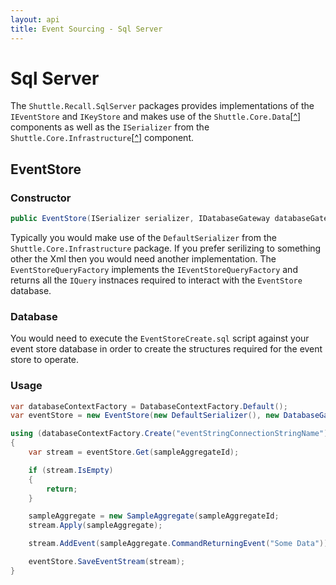 ```yaml
---
layout: api
title: Event Sourcing - Sql Server
---
```


# Sql Server

The `Shuttle.Recall.SqlServer` packages provides implementations of the `IEventStore` and `IKeyStore` and makes use of the `Shuttle.Core.Data`[<a href="http://shuttle.github.io/shuttle-core/overview-data/" target="_blank">^</a>] components as well as the `ISerializer` from the `Shuttle.Core.Infrastructure`[<a href="http://shuttle.github.io/shuttle-core/overview-serializer/" target="_blank">^</a>] component.

## EventStore

### Constructor

~~~ c#
public EventStore(ISerializer serializer, IDatabaseGateway databaseGateway, IEventStoreQueryFactory queryFactory)
~~~

Typically you would make use of the `DefaultSerializer` from the `Shuttle.Core.Infrastructure` package.  If you prefer serilizing to something other the Xml then you would need another implementation.  The `EventStoreQueryFactory` implements the `IEventStoreQueryFactory` and returns all the `IQuery` instnaces required to interact with the `EventStore` database.

### Database

You would need to execute the `EventStoreCreate.sql` script against your event store database in order to create the structures required for the event store to operate.

### Usage

~~~ c#
var databaseContextFactory = DatabaseContextFactory.Default();
var eventStore = new EventStore(new DefaultSerializer(), new DatabaseGateway(), new EventStoreQueryFactory());

using (databaseContextFactory.Create("eventStringConnectionStringName"))
{
    var stream = eventStore.Get(sampleAggregateId);

    if (stream.IsEmpty)
    {
        return;
    }

    sampleAggregate = new SampleAggregate(sampleAggregateId;
    stream.Apply(sampleAggregate);

    stream.AddEvent(sampleAggregate.CommandReturningEvent("Some Data"));

    eventStore.SaveEventStream(stream);
}
~~~

<br/>